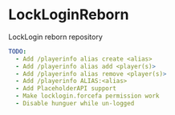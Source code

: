 # LockLoginReborn
LockLogin reborn repository


```yaml
TODO:
  - Add /playerinfo alias create <alias>
  - Add /playerinfo alias add <player(s)>
  - Add /playerinfo alias remove <player(s)>
  - Add /playerinfo ALIAS:<alias>
  - Add PlaceholderAPI support
  - Make locklogin.forcefa permission work
  - Disable hunguer while un-logged
```
